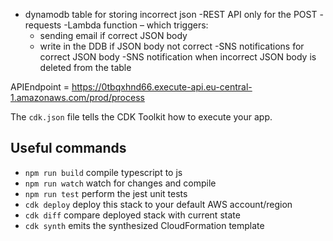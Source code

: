 - dynamodb table for storing incorrect json
-REST API  only for the  POST -requests
-Lambda function – which triggers:
    * sending email if correct JSON body
    * write in the DDB if JSON body not correct
-SNS notifications for correct JSON body
-SNS notification when incorrect JSON body is deleted from the table


APIEndpoint = https://0tbqxhnd66.execute-api.eu-central-1.amazonaws.com/prod/process


The `cdk.json` file tells the CDK Toolkit how to execute your app.

## Useful commands

* `npm run build`   compile typescript to js
* `npm run watch`   watch for changes and compile
* `npm run test`    perform the jest unit tests
* `cdk deploy`      deploy this stack to your default AWS account/region
* `cdk diff`        compare deployed stack with current state
* `cdk synth`       emits the synthesized CloudFormation template
